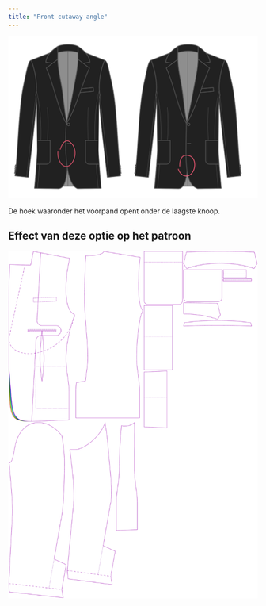 ```yaml
---
title: "Front cutaway angle"
---
```


![Hoek uitsnijding vooraan](frontcutawayangle.svg)

De hoek waaronder het voorpand opent onder de laagste knoop.

## Effect van deze optie op het patroon

![Deze afbeelding toont het effect van deze optie door meerdere varianten die een andere waarde hebben voor deze optie te vervangen](jaeger_frontcutawayangle_sample.svg "Effect van deze optie op het patroon")
